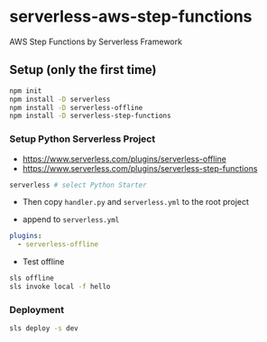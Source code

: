 # serverless-aws-step-functions

AWS Step Functions by Serverless Framework

## Setup (only the first time)

```bash
npm init
npm install -D serverless
npm install -D serverless-offline
npm install -D serverless-step-functions
```

### Setup Python Serverless Project

- https://www.serverless.com/plugins/serverless-offline
- https://www.serverless.com/plugins/serverless-step-functions

```bash
serverless # select Python Starter
```

- Then copy `handler.py` and `serverless.yml` to the root project

- append to `serverless.yml`

```yml
plugins:
  - serverless-offline
```

- Test offline

```bash
sls offline
sls invoke local -f hello
```

### Deployment

```bash
sls deploy -s dev
```
